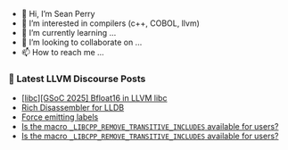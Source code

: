 - 👋 Hi, I’m Sean Perry
- 👀 I’m interested in compilers (c++, COBOL, llvm)
- 🌱 I’m currently learning ...
- 💞️ I’m looking to collaborate on ...
- 📫 How to reach me ...

<!---
s66perry/s66perry is a ✨ special ✨ repository because its `README.md` (this file) appears on your GitHub profile.
You can click the Preview link to take a look at your changes.
--->
### 📕 Latest LLVM Discourse Posts

<!-- DISCOURSE-LLVM:START -->
- [[libc][GSoC 2025] Bfloat16 in LLVM libc](https://discourse.llvm.org/t/libc-gsoc-2025-bfloat16-in-llvm-libc/84469#post_9)
- [Rich Disassembler for LLDB](https://discourse.llvm.org/t/rich-disassembler-for-lldb/76952?page=2#post_27)
- [Force emitting labels](https://discourse.llvm.org/t/force-emitting-labels/85068#post_2)
- [Is the macro `_LIBCPP_REMOVE_TRANSITIVE_INCLUDES` available for users?](https://discourse.llvm.org/t/is-the-macro-libcpp-remove-transitive-includes-available-for-users/85065#post_5)
- [Is the macro `_LIBCPP_REMOVE_TRANSITIVE_INCLUDES` available for users?](https://discourse.llvm.org/t/is-the-macro-libcpp-remove-transitive-includes-available-for-users/85065#post_4)
<!-- DISCOURSE-LLVM:END -->
